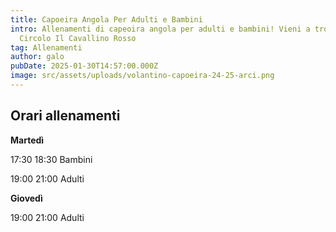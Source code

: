 ```yaml
---
title: Capoeira Angola Per Adulti e Bambini
intro: Allenamenti di capeoira angola per adulti e bambini! Vieni a trovarci al
  Circolo Il Cavallino Rosso
tag: Allenamenti
author: galo
pubDate: 2025-01-30T14:57:00.000Z
image: src/assets/uploads/volantino-capoeira-24-25-arci.png
---
```

## Orari allenamenti

**Martedì**

17:30 18:30 Bambini

19:00 21:00 Adulti

**Giovedì**

19:00 21:00 Adulti
